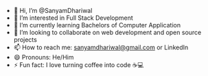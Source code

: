 - 👋 Hi, I’m @SanyamDhariwal  
- 👀 I’m interested in Full Stack Development  
- 🌱 I’m currently learning Bachelors of Computer Application  
- 💞️ I’m looking to collaborate on web development and open source projects  
- 📫 How to reach me: sanyamdhariwal@gmail.com or LinkedIn  
- 😄 Pronouns: He/Him
- ⚡ Fun fact: I love turning coffee into code ☕💻  

<!---
SanyamDhariwal/SanyamDhariwal is a ✨ special ✨ repository because its `README.md` (this file) appears on your GitHub profile.
You can click the Preview link to take a look at your changes.
--->
